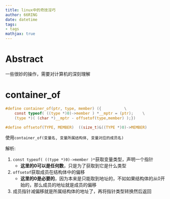 ```yaml
---
title: linux中的奇技淫巧
author: 66RING
date: datetime
tags: 
- tags
mathjax: true
---
```


# Abstract

一些很妙的操作，需要对计算机的深刻理解

# container_of

```c
#define container_of(ptr, type, member) ({			\
	const typeof( ((type *)0)->member ) *__mptr = (ptr);	\
	(type *)( (char *)__mptr - offsetof(type,member) );})

#define offsetof(TYPE, MEMBER)	((size_t)&((TYPE *)0)->MEMBER)
```

使用`container_of(变量名, 变量所属结构体, 变量对应的成员名)`

解析:

1. `const typeof( ((type *)0)->member )*`获取变量类型，声明一个指针
	- **这里的0可以是任何数**，只是为了获取到它是什么类型
2. `offsetof`获取成员在结构体中的偏移
	- **这里的0是必要的**，因为本来是只能取到地址的，不如如果结构体的从0开始的，那么成员的地址就是成员的偏移
3. 成员指针减偏移就是所属结构体的地址了，再将指针类型转换然后返回


